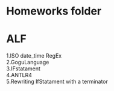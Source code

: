 Homeworks folder
===
ALF
===
1.ISO date_time RegEx <br>
2.GoguLanguage <br>
3.IFstatament <br>
4.ANTLR4 <br>
5.Rewriting IfStatament with a terminator<br>


